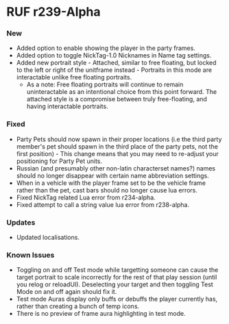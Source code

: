 # RUF r239-Alpha
### New
* Added option to enable showing the player in the party frames.
* Added option to toggle NickTag-1.0 Nicknames in Name tag settings.
* Added new portrait style - Attached, similar to free floating, but locked to the left or right of the unitframe instead - Portraits in this mode are interactable unlike free floating portraits.
	* As a note: Free floating portraits will continue to remain uninteractable as an intentional choice from this point forward. The attached style is a compromise between truly free-floating, and having interactable portraits.

### Fixed
* Party Pets should now spawn in their proper locations (i.e the third party member's pet should spawn in the third place of the party pets, not the first position) - This change means that you may need to re-adjust your positioning for Party Pet units.
* Russian (and presumably other non-latin characterset names?) names should no longer disappear with certain name abbreviation settings.
* When in a vehicle with the player frame set to be the vehicle frame rather than the pet, cast bars should no longer cause lua errors.
* Fixed NickTag related Lua error from r234-alpha.
* Fixed attempt to call a string value lua error from r238-alpha.

### Updates
* Updated localisations.

### Known Issues
* Toggling on and off Test mode while targetting someone can cause the target portrait to scale incorrectly for the rest of that play session (until you relog or reloadUI). Deselecting your target and then toggling Test Mode on and off again should fix it.
* Test mode Auras display only buffs or debuffs the player currently has, rather than creating a bunch of temp icons.
* There is no preview of frame aura highlighting in test mode.